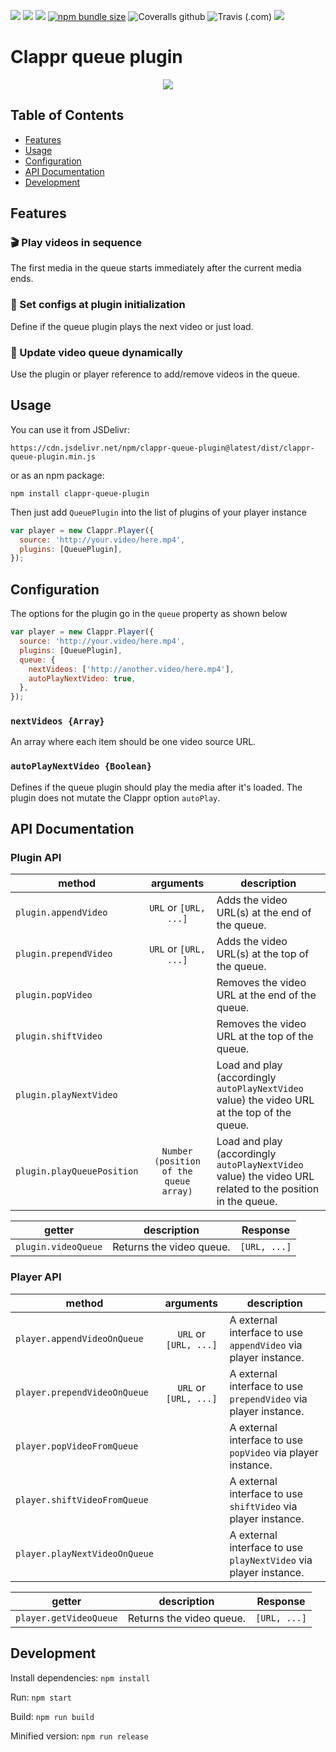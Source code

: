 [![](https://data.jsdelivr.com/v1/package/npm/clappr-queue-plugin/badge)](https://www.jsdelivr.com/package/npm/clappr-queue-plugin)
[![](https://img.shields.io/npm/v/clappr-queue-plugin.svg?style=flat-square)](https://npmjs.org/package/clappr-queue-plugin)
[![](https://img.shields.io/npm/dt/clappr-queue-plugin.svg?style=flat-square)](https://npmjs.org/package/clappr-queue-plugin)
[![npm bundle size](https://img.shields.io/bundlephobia/min/clappr-queue-plugin?style=flat-square)](https://bundlephobia.com/result?p=clappr-queue-plugin)
![Coveralls github](https://img.shields.io/coveralls/github/joaopaulovieira/clappr-queue-plugin?style=flat-square)
![Travis (.com)](https://img.shields.io/travis/com/joaopaulovieira/clappr-queue-plugin?style=flat-square)
[![](https://img.shields.io/github/license/joaopaulovieira/clappr-context-menu-plugin?style=flat-square)](https://github.com/joaopaulovieira/clappr-context-menu-plugin/blob/master/LICENSE)

# Clappr queue plugin
<div align=center><img src="./public/images/queue.gif"></div>

## Table of Contents
- [Features](https://github.com/joaopaulovieira/clappr-queue-plugin#Features)
- [Usage](https://github.com/joaopaulovieira/clappr-queue-plugin#Usage)
- [Configuration](https://github.com/joaopaulovieira/clappr-queue-plugin#Configuration)
- [API Documentation](https://github.com/joaopaulovieira/clappr-queue-plugin#API-Documentation)
- [Development](https://github.com/joaopaulovieira/clappr-queue-plugin#Development)

## Features
### :clapper: Play videos in sequence
The first media in the queue starts immediately after the current media ends.

### :memo: Set configs at plugin initialization
Define if the queue plugin plays the next video or just load.

### :toolbox: Update video queue dynamically
Use the plugin or player reference to add/remove videos in the queue.

## Usage
You can use it from JSDelivr:
```
https://cdn.jsdelivr.net/npm/clappr-queue-plugin@latest/dist/clappr-queue-plugin.min.js
```
or as an npm package:
```
npm install clappr-queue-plugin
```
Then just add `QueuePlugin` into the list of plugins of your player instance
```javascript
var player = new Clappr.Player({
  source: 'http://your.video/here.mp4',
  plugins: [QueuePlugin],
});
```

## Configuration
The options for the plugin go in the `queue` property as shown below
```javascript
var player = new Clappr.Player({
  source: 'http://your.video/here.mp4',
  plugins: [QueuePlugin],
  queue: {
    nextVideos: ['http://another.video/here.mp4'],
    autoPlayNextVideo: true,
  },
});
```

### `nextVideos {Array}`
An array where each item should be one video source URL.

### `autoPlayNextVideo {Boolean}`
Defines if the queue plugin should play the media after it's loaded. The plugin does not mutate the Clappr option `autoPlay`.

## API Documentation

### Plugin API
| method | arguments | description |
|--------|:---------:|-------------|
| `plugin.appendVideo` | `URL` or `[URL, ...]` | Adds the video URL(s) at the end of the queue. |
| `plugin.prependVideo` | `URL` or `[URL, ...]` | Adds the video URL(s) at the top of the queue. |
| `plugin.popVideo` |  | Removes the video URL at the end of the queue. |
| `plugin.shiftVideo` |  | Removes the video URL at the top of the queue. |
| `plugin.playNextVideo` |  | Load and play (accordingly `autoPlayNextVideo` value) the video URL at the top of the queue. |
| `plugin.playQueuePosition` | `Number (position of the queue array)` | Load and play (accordingly `autoPlayNextVideo` value) the video URL related to the position in the queue. |

| getter | description | Response |
|--------|-------------|:--------:|
| `plugin.videoQueue` | Returns the video queue. | `[URL, ...]` |

### Player API
| method | arguments | description |
|--------|:---------:|-------------|
| `player.appendVideoOnQueue` | `URL` or `[URL, ...]` | A external interface to use `appendVideo` via player instance. |
| `player.prependVideoOnQueue` | `URL` or `[URL, ...]` | A external interface to use `prependVideo` via player instance. |
| `player.popVideoFromQueue` |  | A external interface to use `popVideo` via player instance. |
| `player.shiftVideoFromQueue` |  | A external interface to use `shiftVideo` via player instance. |
| `player.playNextVideoOnQueue` |  | A external interface to use `playNextVideo` via player instance. |

| getter | description | Response |
|--------|-------------|:--------:|
| `player.getVideoQueue` | Returns the video queue. | `[URL, ...]` |

## Development
Install dependencies: `npm install`

Run: `npm start`

Build: `npm run build`

Minified version: `npm run release`
